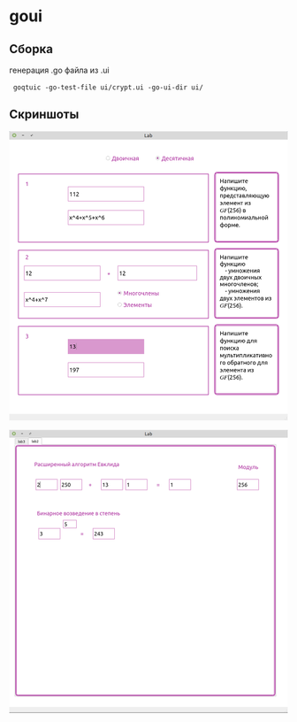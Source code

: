 # goui
## Сборка
генерация .go файла из .ui
```shell script
 goqtuic -go-test-file ui/crypt.ui -go-ui-dir ui/
```

## Скриншоты

![Lab3](https://github.com/elizarpif/goui/blob/develop/screenshots/32.png)

![Lab2](https://github.com/elizarpif/goui/blob/develop/screenshots/lab2.png)